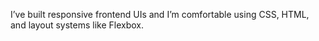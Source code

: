 I’ve built responsive frontend UIs and I’m comfortable using CSS, HTML, and layout systems like Flexbox.
